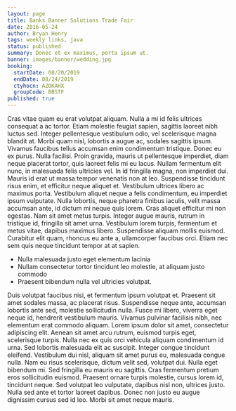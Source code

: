 ```yaml
---
layout: page
title: Banks Banner Solutions Trade Fair
date: 2016-05-24
author: Bryan Henry
tags: weekly links, java
status: published
summary: Donec et ex maximus, porta ipsum ut.
banner: images/banner/wedding.jpg
booking:
  startDate: 08/20/2019
  endDate: 08/24/2019
  ctyhocn: AZOKAHX
  groupCode: BBSTF
published: true
---
```

Cras vitae quam eu erat volutpat aliquam. Nulla a mi id felis ultrices consequat a ac tortor. Etiam molestie feugiat sapien, sagittis laoreet nibh luctus sed. Integer pellentesque vestibulum odio, vel scelerisque magna blandit at. Morbi quam nisl, lobortis a augue ac, sodales sagittis ipsum. Vivamus faucibus tellus accumsan enim condimentum tristique. Donec eu ex purus. Nulla facilisi. Proin gravida, mauris ut pellentesque imperdiet, diam neque placerat tortor, quis laoreet felis mi eu lacus. Nullam fermentum elit nunc, in malesuada felis ultricies vel. In id fringilla magna, non imperdiet dui.
Mauris id erat ut massa tempor venenatis non at leo. Suspendisse tincidunt risus enim, et efficitur neque aliquet et. Vestibulum ultrices libero ac maximus porta. Vestibulum aliquet neque a felis condimentum, eu imperdiet ipsum vulputate. Nulla lobortis, neque pharetra finibus iaculis, velit massa accumsan ante, id dictum mi neque quis lorem. Cras aliquet efficitur mi non egestas. Nam sit amet metus turpis. Integer augue mauris, rutrum in tristique id, fringilla sit amet urna. Vestibulum lorem turpis, fermentum et metus vitae, dapibus maximus libero. Suspendisse aliquam mollis euismod. Curabitur elit quam, rhoncus eu ante a, ullamcorper faucibus orci. Etiam nec sem quis neque tincidunt tempor at at sapien.

* Nulla malesuada justo eget elementum lacinia
* Nullam consectetur tortor tincidunt leo molestie, at aliquam justo commodo
* Praesent bibendum nulla vel ultricies volutpat.

Duis volutpat faucibus nisi, et fermentum ipsum volutpat et. Praesent sit amet sodales massa, ac placerat risus. Suspendisse neque ante, accumsan lobortis ante sed, molestie sollicitudin nulla. Fusce mi libero, viverra eget neque id, hendrerit vestibulum mauris. Vivamus pulvinar facilisis nibh, nec elementum erat commodo aliquam. Lorem ipsum dolor sit amet, consectetur adipiscing elit. Aenean sit amet arcu rutrum, euismod turpis eget, scelerisque turpis. Nulla nec ex quis orci vehicula aliquam condimentum id urna. Sed lobortis malesuada elit ac suscipit.
Integer congue tincidunt eleifend. Vestibulum dui nisl, aliquam sit amet purus eu, malesuada congue nulla. Nam eu risus scelerisque, dictum velit sed, volutpat dui. Nulla eget bibendum mi. Sed fringilla eu mauris eu sagittis. Cras fermentum pretium eros sollicitudin euismod. Praesent ornare turpis molestie, cursus lorem id, tincidunt neque. Sed volutpat leo vulputate, dapibus nisl non, ultrices justo. Nulla sed ante et tortor laoreet dapibus. Donec non justo eu augue dignissim cursus sed id leo. Morbi sit amet neque mauris.
